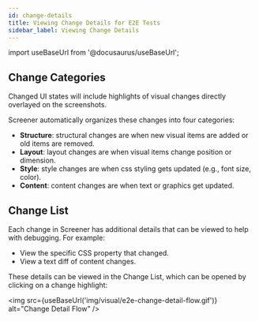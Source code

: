 ```yaml
---
id: change-details
title: Viewing Change Details for E2E Tests
sidebar_label: Viewing Change Details
---
```


import useBaseUrl from '@docusaurus/useBaseUrl';

## Change Categories

Changed UI states will include highlights of visual changes directly overlayed on the screenshots.

Screener automatically organizes these changes into four categories:

* **Structure**: structural changes are when new visual items are added or old items are removed.
* **Layout**: layout changes are when visual items change position or dimension.
* **Style**: style changes are when css styling gets updated (e.g., font size, color).
* **Content**: content changes are when text or graphics get updated.

## Change List

Each change in Screener has additional details that can be viewed to help with debugging. For example:

* View the specific CSS property that changed.
* View a text diff of content changes.

These details can be viewed in the Change List, which can be opened by clicking on a change highlight:

<img src={useBaseUrl('img/visual/e2e-change-detail-flow.gif')} alt="Change Detail Flow" />
